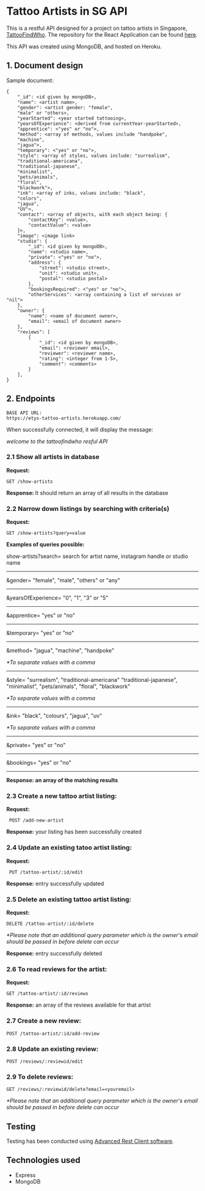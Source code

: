 # Tattoo Artists in SG API
This is a restful API designed for a project on tattoo artists in Singapore, [TattooFindWho](https://tattoofindwho.netlify.app/).
The repository for the React Application can be found [here](https://github.com/evelyntys/project-2-tattoo-artists).

This API was created using MongoDB, and hosted on Heroku.

## 1. Document design
Sample document:
```
{
    "_id": <id given by mongoDB>,
    "name": <artist name>,
    "gender": <artist gender: "female",
    "male" or "others>,
    "yearStarted": <year started tattooing>,
    "yearsOfExperience": <derived from currentYear-yearStarted>,
    "apprentice": <"yes" or "no">,
    "method": <array of methods, values include "handpoke",
    "machine",
    "jagua">,
    "temporary": <"yes" or "no">,
    "style": <array of styles, values include: "surrealism",
    "traditional-americana",
    "traditional-japanese",
    "minimalist",
    "pets/animals",
    "floral",
    "blackwork">,
    "ink": <array of inks, values include: "black",
    "colors",
    "jagua",
    "UV">,
    "contact": <array of objects, with each object being: {
        "contactKey": <value>,
        "contactValue": <value>
    }>,
    "image": <image link>
    "studio": {
        "_id": <id given by mongoDB>,
        "name": <studio name>,
        "private": <"yes" or "no">,
        "address": {
            "street": <studio street>,
            "unit": <studio unit>,
            "postal": <studio postal>
        },
        "bookingsRequired": <"yes" or "no">,
        "otherServices": <array containing a list of services or "nil">
    },
    "owner": {
        "name": <name of document owner>,
        "email": <email of document owner>
    },
    "reviews": [
        {
            "_id": <id given by mongoDB>,
            "email": <reviewer email>,
            "reviewer": <reviewer name>,
            "rating": <integer from 1-5>,
            "comment": <comments>
        }
    ],
}
```
 ## 2. Endpoints
``` 
BASE API URL: 
https://etys-tattoo-artists.herokuapp.com/ 
```
 When successfully connected, it will display the message: 

 <i>welcome to the tattoofindwho resful API</i>

### 2.1 Show all artists in database
<b>Request: </b>

 ```
GET /show-artists
 ```

<b>Response: </b>
 It should return an array of all results in the database

### 2.2 Narrow down listings by searching with criteria(s)
<b>Request: </b>

```
GET /show-artists?query=value
 ```
<b>Examples of queries possible:</b>

show-artists?search= search for artist name, instagram handle or studio name

-----
&gender= "female", "male", "others" or "any"

-----

&yearsOfExperience= "0", "1", "3" or "5"

-----
&apprentice= "yes" or "no"

-----
&temporary= "yes" or "no"

-----

&method= "jagua", "machine", "handpoke"

<i>*To separate values with a comma</i>

-----

&style= "surrealism", "traditional-americana" "traditional-japanese", "minimalist", "pets/animals", "floral",
"blackwork"

<i>*To separate values with a comma</i>

-----

&ink= "black", "colours", "jagua", "uv"

<i>*To separate values with a comma</i>

-----

&private= "yes" or "no"

-----

&bookings= "yes" or "no"

-----
<b>Response: an array of the matching results</b>

### 2.3 Create a new tattoo artist listing:
<b>Request:</b>

```
 POST /add-new-artist
```
<b>Response:</b> your listing has been successfully created

### 2.4 Update an existing tatoo artist listing:
<b>Request:</b>

```
 PUT /tattoo-artist/:id/edit
```

<b>Response:</b> entry successfully updated

### 2.5 Delete an existing tattoo artist listing:
<b>Request:</b>

 ```
 DELETE /tattoo-artist/:id/delete
```
<i>*Please note that an additional query parameter which is the owner's email should be passed in before delete can occur</i>

<b>Response:</b> entry successfully deleted

### 2.6 To read reviews for the artist:
<b>Request:</b>

```
GET /tattoo-artist/:id/reviews
 ```

<b>Response:</b> an array of the reviews available for that artist

### 2.7 Create a new review:

```
POST /tattoo-artist/:id/add-review
```

### 2.8 Update an existing review:

```
POST /reviews/:reviewid/edit
```


### 2.9 To delete reviews:
   ```
GET /reviews/:reviewid/delete?email=<youremail>
 ```
 <i>*Please note that an additional query parameter which is the owner's email should be passed in before delete can occur</i>

 
 ## Testing
 Testing has been conducted using [Advanced Rest Client software](https://install.advancedrestclient.com/install).

## Technologies used
* Express 
* MongoDB
